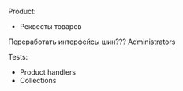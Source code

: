 Product:
  - Реквесты товаров

Переработать интерфейсы шин???
Administrators

Tests:
  - Product handlers
  - Collections
